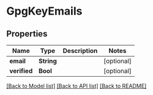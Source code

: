 # GpgKeyEmails

## Properties
Name | Type | Description | Notes
------------ | ------------- | ------------- | -------------
**email** | **String** |  | [optional] 
**verified** | **Bool** |  | [optional] 

[[Back to Model list]](../README.md#documentation-for-models) [[Back to API list]](../README.md#documentation-for-api-endpoints) [[Back to README]](../README.md)


